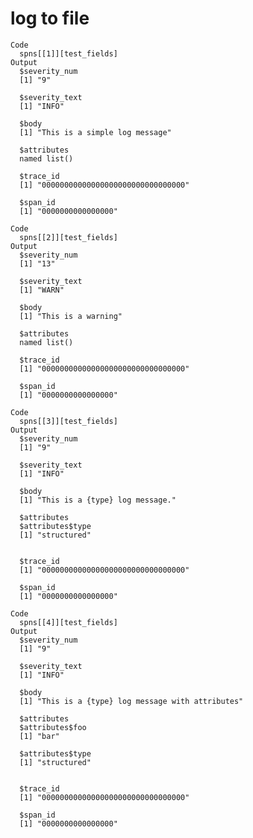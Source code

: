 # log to file

    Code
      spns[[1]][test_fields]
    Output
      $severity_num
      [1] "9"
      
      $severity_text
      [1] "INFO"
      
      $body
      [1] "This is a simple log message"
      
      $attributes
      named list()
      
      $trace_id
      [1] "00000000000000000000000000000000"
      
      $span_id
      [1] "0000000000000000"
      
    Code
      spns[[2]][test_fields]
    Output
      $severity_num
      [1] "13"
      
      $severity_text
      [1] "WARN"
      
      $body
      [1] "This is a warning"
      
      $attributes
      named list()
      
      $trace_id
      [1] "00000000000000000000000000000000"
      
      $span_id
      [1] "0000000000000000"
      
    Code
      spns[[3]][test_fields]
    Output
      $severity_num
      [1] "9"
      
      $severity_text
      [1] "INFO"
      
      $body
      [1] "This is a {type} log message."
      
      $attributes
      $attributes$type
      [1] "structured"
      
      
      $trace_id
      [1] "00000000000000000000000000000000"
      
      $span_id
      [1] "0000000000000000"
      
    Code
      spns[[4]][test_fields]
    Output
      $severity_num
      [1] "9"
      
      $severity_text
      [1] "INFO"
      
      $body
      [1] "This is a {type} log message with attributes"
      
      $attributes
      $attributes$foo
      [1] "bar"
      
      $attributes$type
      [1] "structured"
      
      
      $trace_id
      [1] "00000000000000000000000000000000"
      
      $span_id
      [1] "0000000000000000"
      

